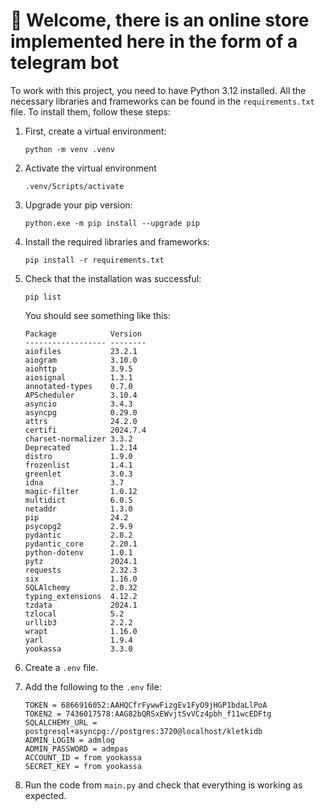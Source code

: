 # 🤝 Welcome, there is an online store implemented here in the form of a telegram bot

To work with this project, you need to have Python 3.12 installed. All the necessary libraries and frameworks can be
found in the `requirements.txt` file. To install them, follow these steps:

1. First, create a virtual environment:

   ```
   python -m venv .venv
   ```

2. Activate the virtual environment

   ```
   .venv/Scripts/activate
   ```

3. Upgrade your pip version:

   ```
   python.exe -m pip install --upgrade pip
   ```

4. Install the required libraries and frameworks:

   ```
   pip install -r requirements.txt
   ```

5. Check that the installation was successful:

   ```
   pip list
   ```

   You should see something like this:

   ```
   Package            Version
   ------------------ --------
   aiofiles           23.2.1
   aiogram            3.10.0
   aiohttp            3.9.5
   aiosignal          1.3.1
   annotated-types    0.7.0
   APScheduler        3.10.4
   asyncio            3.4.3
   asyncpg            0.29.0
   attrs              24.2.0
   certifi            2024.7.4
   charset-normalizer 3.3.2
   Deprecated         1.2.14
   distro             1.9.0
   frozenlist         1.4.1
   greenlet           3.0.3
   idna               3.7
   magic-filter       1.0.12
   multidict          6.0.5
   netaddr            1.3.0
   pip                24.2
   psycopg2           2.9.9
   pydantic           2.8.2
   pydantic_core      2.20.1
   python-dotenv      1.0.1
   pytz               2024.1
   requests           2.32.3
   six                1.16.0
   SQLAlchemy         2.0.32
   typing_extensions  4.12.2
   tzdata             2024.1
   tzlocal            5.2
   urllib3            2.2.2
   wrapt              1.16.0
   yarl               1.9.4
   yookassa           3.3.0
   ```

6. Create a `.env` file.

7. Add the following to the `.env` file:

   ```
   TOKEN = 6866916052:AAHQCfrFywwFizgEv1FyO9jHGP1bdaLlPoA
   TOKEN2 = 7436017578:AAG82bQRSxEWvjtSvVCz4pbh_f11wcEDFtg
   SQLALCHEMY_URL = postgresql+asyncpg://postgres:3720@localhost/kletkidb
   ADMIN_LOGIN = admlog
   ADMIN_PASSWORD = admpas
   ACCOUNT_ID = from yookassa
   SECRET_KEY = from yookassa
   ```

8. Run the code from ```main.py``` and check that everything is working as expected.
